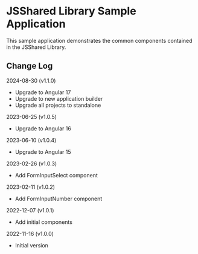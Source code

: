 # JSShared Library Sample Application

This sample application demonstrates the common components contained in the JSShared Library.

## Change Log

2024-08-30 (v1.1.0)

- Upgrade to Angular 17
- Upgrade to new application builder
- Upgrade all projects to standalone

2023-06-25 (v1.0.5)

- Upgrade to Angular 16

2023-06-10 (v1.0.4)

- Upgrade to Angular 15

2023-02-26 (v1.0.3)

- Add FormInputSelect component

2023-02-11 (v1.0.2)

- Add FormInputNumber component

2022-12-07 (v1.0.1)

- Add initial components

2022-11-16 (v1.0.0)

- Initial version